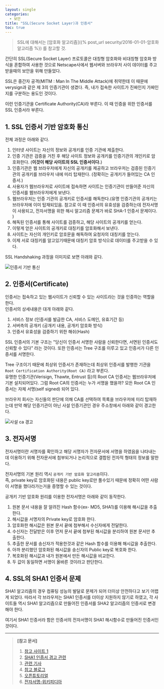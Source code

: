 ```yaml
---
layout: single
categories: 
  - 보안
title: "SSL(Secure Socket Layer)과 인증서"
toc: true
---
```


> SSL에 대해서는 [암호화 알고리즘]({% post_url security/2016-01-01-암호화 알고리즘 %}) 를 참고할 것.

 간단히 SSL(Secure Socket Layer) 프로토콜은 대칭형 암호화와 비대칭형 암호화 방식을 혼합하여 사용한 것으로 Netscape사에서 웹서버와 브라우저 사이 데이터를 주고받을때의 보안을 위해 만들었다. <br/>

 SSL은 중간자 공격(MITM : Man In The Middle Attack)에 취약한데 이 때문에 verysign과 같은 제 3의 인증기관이 생겼다. 즉, 내가 접속한 사이트가 진짜인지 가짜인지를 구분하는 용도인 것이다.
  
 이런 인증기관을 Certificate Authority(CA)라 부른다. 이 때 인증을 위한 인증서를 SSL 인증서라 부른다.

## 1. SSL 인증서 기반 암호화 통신
 전체 과정은 아래와 같다.
 
 1. 인터넷 사이트는 자신의 정보와 공개키를 인증 기관에 제출한다.
 2. 인증 기관은 검증을 거친 후 해당 사이트 정보와 공개키를 인증기관의 개인키로 암호화한다. (**이것이 해당 사이트의 SSL 인증서이다.**)
 3. 인증기관은 웹 브라우저에게 자신의 공개키를 제공하고 브라우저는 검증된 인증기관의 공개키를 브라우저 내에 미리 탑재한다. (정확히는 공개키가 들어있는 CA 인증서.)
 4. 사용자가 웹브라우저로 사이트에 접속하면 사이트는 인증기관이 만들어준 자신의 인증서를 웹브라우저에게 보낸다.
 5. 웹브라우저는 인증 기관의 공개키로 인증서를 해독한다.(유명 인증기관의 공개키는 브라우저에 이미 탑재되있음. 참고로 이 때 인증서의 유효성을 검증하는데 전자서명이 사용되고, 전자서명을 위한 해시 알고리즘 문제가 바로 SHA-1 인증서 문제이다. )
 6. 해독된 인증서를 통해 사이트를 검증하고, 해당 사이트의 공개키를 얻는다.
 7. 이렇게 얻은 사이트의 공개키로 대칭키를 암호화해서 보낸다.
 8. 사이트는 자신의 개인키로 암호문을 해독하여 요청자의 대칭키를 얻는다.
 9. 이제 서로 대칭키를 알고있기때문에 대칭키 암호 방식으로 데이터를 주고받을 수 있다.

SSL Handshaking 과정을 이미지로 보면 아래와 같다.
 
 ![인증서 기반 통신](https://kimss1502.github.io/assets/images/ssl_connect.png)

 
## 2. 인증서(Certificate)
 인증서는 접속하고 있는 웹사이트가 신뢰할 수 있는 사이트라는 것을 인증하는 역할을 한다. <br/>
 인증서의 상세내용은 대개 아래와 같다.
 
 1. 서비스 정보 (인증서를 발급한 CA, 서비스 도메인, 유효기간 등)
 2. 서버측의 공개키 (공개키 내용, 공개키 암호화 방식)
 3. 인증서 유효성을 검증하기 위한 해쉬(Hash)

SSL 인증서의 기본 구조는 "당신이 인증서 서명한 사람을 신뢰한다면, 서면된 인증서도 신뢰할 수 있다" 라는 것이다. 또한 인증서는 Tree 구조를 이루고 있고 인증서가 다른 인증서를 서명한다. <br/>

 Tree 구조이기 때문에 최상위 인증서가 존재하는데 최상위 인증서를 발행한 기관을 `Root Certification Authority(Root CA)` 라고 부른다. <br/>
 유명한 인증기관(Verisign, Thawte, Entrust 등)의 Root CA 인증서는 웹브라우저에 기본 설치되어있다. 그럼 Root CA의 인증서는 누가 서명을 했을까? 모든 Root CA 인증서는 자체 서명(self signed) 되어 있다.
 
 브라우저 회사는 자신들의 판단에 의해 CA를 선택하여 목록을 브라우저에 미리 탑재하는데 만약 해당 인증기관이 아닌 사설 인증기관인 경우 주소창에서 아래와 같이 경고한다.
 
 ![사설 ca 경고](https://kimss1502.github.io/assets/images/ca_warning.png)
 
## 3. 전자서명
 전자서명이란 서명자를 확인하고 해당 서명자가 전자문서에 서명을 하였음을 나타내는데 이용하기 위해 전자문서에 첨부되거나 논리적으로 결합된 전자적 형태의 정보를 말한다.
 
 전자서명의 기본 원리 역시 `공개키 기반 암호화 알고리즘`이다. <br/>
 즉, private key로 암호화된 내용은 public key로만 풀수있기 때문에 정확히 어떤 사람이 서명을 했다라가는거을 증명할 수 있는 것이다.
 
 공개키 기반 암호화 원리를 이용한 전자서명은 아래와 같이 동작한다.
 
 1. 원본 문서 내용을 잘 알려진 Hash 함수(ex- MD5, SHA1)를 이용해 해시값을 추출한다.
 2. 해시값을 서명자의 Private key로 암호화 한다.
 3. 암호화한 해시값은 원본 문서 끝에 첨부해서 수신자에게 전달한다.
 4. 수신자는 전달받은 이후 먼저 문서 끝에 첨부된 해시값을 분리하여 원본 문서만 추출한다.
 5. 추출한 문서를 송신자가 적용한것과 같은 Hash 함수를 이용해 해시값을 추출한다.
 6. 아까 분리했던 암호화된 해시값을 송신자의 Public key로 복호화 한다.
 7. 복호화된 해시값과 내가 원본에서 만든 해시값을 비교한다.
 8. 두 값이 동일하면 서명이 올바른 것이라고 판단한다.
 

## 4. SSL의 SHA1 인증서 문제
 SHA1 알고리즘의 경우 컴퓨팅 성능의 발달로 문제가 되어 더이상 안전하다고 보기 어렵게 되었다. 
 따라서 각 브라우저는 SHA1 인증서를 더이상 지원하지 않기로 하였고, 각 사이트들 역시 SHA1 알고리즘으로 만들어진 인증서를 SHA2 알고리즘의 인증서로 변경해야 한다.

 여기서 SHA1 인증서라 함은 인증서의 전자서명이 SHA1 해시함수로 만들어진 인증서인 것이다.
 
---
> **[참고 문서]**
>
> 1. [참고 사이트 1](https://wiki.kldp.org/HOWTO/html/SSL-Certificates-HOWTO/x70.html)
> 2. [SHA1 인증서 경고 관련](http://ohgyun.com/565)
> 3. [관련 기사](http://www.zdnet.co.kr/news/news_view.asp?artice_id=20151026111654)
> 4. [참고 블로그](http://yoonsj.tistory.com/12)
> 5. [오픈튜토리얼](https://opentutorials.org/course/228/4894)
> 6. [전자서명-위키피디아](https://ko.wikipedia.org/wiki/%EC%A0%84%EC%9E%90%EC%84%9C%EB%AA%85)